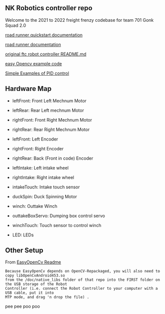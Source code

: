 ## NK Robotics controller repo

Welcome to the 2021 to 2022 freight frenzy codebase for team 701 Gonk Squad 2.0

[road runner quickstart documentation](https://acme-robotics.gitbook.io/road-runner/quickstart/introduction)

[road runner documentation](https://learnroadrunner.com)

[original ftc robot controller README.md](https://github.com/FIRST-Tech-Challenge/FtcRobotController/blob/master/README.md)

[easy Opencv example code](https://github.com/OpenFTC/EasyOpenCV/tree/master/examples/src/main/java/org/firstinspires/ftc/teamcode)

[Simple Examples of PID control](https://www.youtube.com/watch?v=XfAt6hNV8XM)

## Hardware Map

-   leftFront: Front Left Mechnum Motor
-   leftRear: Rear Left mechnum Motor
-   rightFront: Front Right Mechnum Motor
-   rightRear: Rear Right Mechnum Motor

-   leftFront: Left Encoder
-   rightFront: Right Encoder
-   rightRear: Back (Front in code) Encoder

-	leftIntake: Left intake wheel
-	rightIntake: Right intake wheel
-	intakeTouch: Intake touch sensor

-	duckSpin: Duck Spinning Motor

-	winch: Outtake Winch
-	outtakeBoxServo: Dumping box control servo
-	winchTouch: Touch sensor to control winch

-	LED: LEDs

## Other Setup

From [EasyOpenCv Readme](https://github.com/OpenFTC/EasyOpenCV/blob/master/readme.md)

```
Because EasyOpenCv depends on OpenCV-Repackaged, you will also need to copy libOpenCvAndroid453.so
from the /doc/native_libs folder of that repo into the FIRST folder on the USB storage of the Robot
Controller (i.e. connect the Robot Controller to your computer with a USB cable, put it into
MTP mode, and drag 'n drop the file) .
```

pee pee poo poo
